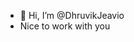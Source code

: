 - 👋 Hi, I’m @DhruvikJeavio
- Nice to work with you

<!---
DhruvikJeavio/DhruvikJeavio is a ✨ special ✨ repository because its `README.md` (this file) appears on your GitHub profile.
You can click the Preview link to take a look at your changes.
--->
